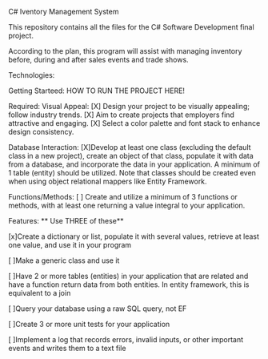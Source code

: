 C# Iventory Management System

This repository contains all the files for the C# Software Development final project.

According to the plan, this program will assist with managing inventory before, during and after sales events and trade shows.

Technologies:

Getting Starteed:
HOW TO RUN THE PROJECT HERE!

Required:
 Visual Appeal:
	[X]	Design your project to be visually appealing; follow industry trends.
	[X]	Aim to create projects that employers find attractive and engaging.
	[X]	Select a color palette and font stack to enhance design consistency.

Database Interaction:
	[X]Develop at least one class (excluding the default class in a new project),
create an object of that class, populate it with data from a database, and incorporate the data in
your application. A minimum of 1 table (entity) should be utilized. Note that classes should be
created even when using object relational mappers like Entity Framework.

Functions/Methods: 
[  ] Create and utilize a minimum of 3 functions or methods, with at least one
returning a value integral to your application.

Features:  ** Use THREE of these**

[x]Create a dictionary or list, populate it with several values, retrieve at least one value, and use it in your program

[ ]Make a generic class and use it

[ ]Have 2 or more tables (entities) in your application that are related and have a function return data from both entities.  In entity framework, this is equivalent to a join

[ ]Query your database using a raw SQL query, not EF

[ ]Create 3 or more unit tests for your application

[ ]Implement a log that records errors, invalid inputs, or other important events and writes them to a text file
